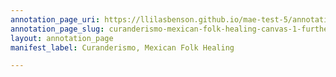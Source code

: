 ```yaml
---
annotation_page_uri: https://llilasbenson.github.io/mae-test-5/annotations/curanderismo-mexican-folk-healing-canvas-1-further-explanation-on-experiments-conducted-with-medicinal-plants-by-indigenous-peoples-with-putumayo-regions-of-colombia-and-mexica-people-in-the-past-.json
annotation_page_slug: curanderismo-mexican-folk-healing-canvas-1-further-explanation-on-experiments-conducted-with-medicinal-plants-by-indigenous-peoples-with-putumayo-regions-of-colombia-and-mexica-people-in-the-past-
layout: annotation_page
manifest_label: Curanderismo, Mexican Folk Healing

---
```

